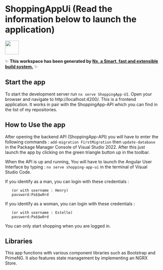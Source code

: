 # ShoppingAppUi (Read the information below to launch the application)

<a alt="Nx logo" href="https://nx.dev" target="_blank" rel="noreferrer"><img src="https://raw.githubusercontent.com/nrwl/nx/master/images/nx-logo.png" width="45"></a>

✨ **This workspace has been generated by [Nx, a Smart, fast and extensible build system.](https://nx.dev)** ✨


## Start the app

To start the development server run `nx serve ShoppingApp-UI`. Open your browser and navigate to http://localhost:4200/.
This is a frontend application. It works in pair with the ShoppingApp-API which you can find in the list of my repositories.


## How to Use the app

After opening the backend API (ShoppingApp-API) you will have to enter the following commands : ```add-migration FirstMigration``` then ```update-database```
in the Package Manager Console of Visual Studio 2022. After this just launch the app by clicking on the green triangle button up in the toolbar.

When the API is up and running, You will have to launch the Angular User Interface by typing : ```nx serve shopping-app-ui``` in the terminal of Visual Studio Code.

If you identify as a man, you can login with these credentials : 
```email: henry@gmail.com
   (or with username : Henry)
   password:Pa$$w0rd
````

If you identify as a woman, you can login with these credentials : 
```email: estelle@gmail.com
   (or with username : Estelle)
   password:Pa$$w0rd
````

You can only start shopping when you are logged in.

## Libraries

This app functions with various component libraries such as Bootstrap and PrimeNG. It also features state management by implementing an NGRX Store.


